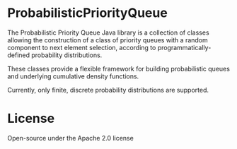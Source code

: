 # ProbabilisticPriorityQueue
The Probabilistic Priority Queue Java library is a collection of classes allowing the construction of a class of priority queues with a random component to next element selection, according to programmatically-defined probability distributions. 

These classes provide a flexible framework for building probabilistic queues and underlying cumulative density functions.

Currently, only finite, discrete probability distributions are supported.

# License
Open-source under the Apache 2.0 license
